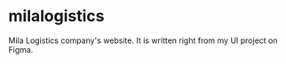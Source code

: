 # milalogistics

Mila Logistics company's website. It is written right from my UI project on Figma.
